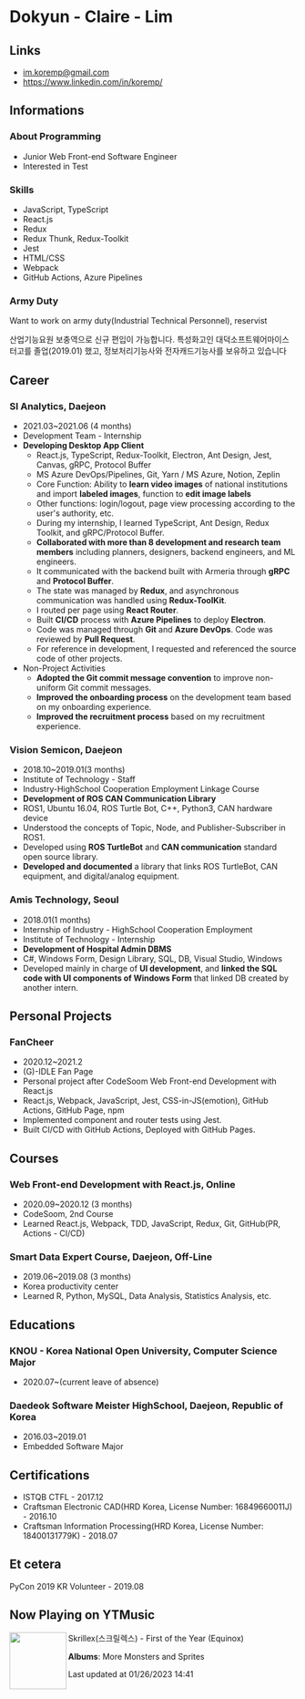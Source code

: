 # Dokyun - Claire -  Lim

## Links

* <im.koremp@gmail.com>
* <https://www.linkedin.com/in/koremp/>

## Informations

### About Programming

* Junior Web Front-end Software Engineer
* Interested in Test 

### Skills

* JavaScript, TypeScript
* React.js
* Redux
* Redux Thunk, Redux-Toolkit
* Jest
* HTML/CSS
* Webpack
* GitHub Actions, Azure Pipelines

### Army Duty

Want to work on army duty(Industrial Technical Personnel), reservist

산업기능요원 보충역으로 신규 편입이 가능합니다. 특성화고인 대덕소프트웨어마이스터고를 졸업(2019.01) 했고, 정보처리기능사와 전자캐드기능사를 보유하고 있습니다

## Career

### SI Analytics, Daejeon

* 2021.03~2021.06 (4 months)
* Development Team - Internship
* **Developing Desktop App Client**
  * React.js, TypeScript, Redux-Toolkit, Electron, Ant Design, Jest, Canvas, gRPC, Protocol Buffer
  * MS Azure DevOps/Pipelines, Git, Yarn / MS Azure, Notion, Zeplin
  * Core Function: Ability to **learn video images** of national institutions and import **labeled images**, function to **edit image labels**
  * Other functions: login/logout, page view processing according to the user's authority, etc.
  * During my internship, I learned TypeScript, Ant Design, Redux Toolkit, and gRPC/Protocol Buffer.
  * **Collaborated with more than 8 development and research team members** including planners, designers, backend engineers, and ML engineers.
  * It communicated with the backend built with Armeria through **gRPC** and **Protocol Buffer**.
  * The state was managed by **Redux**, and asynchronous communication was handled using **Redux-ToolKit**.
  * I routed per page using **React Router**.
  * Built **CI/CD** process with **Azure Pipelines** to deploy **Electron**.
  * Code was managed through **Git** and **Azure DevOps**. Code was reviewed by **Pull Request**.
  * For reference in development, I requested and referenced the source code of other projects.
* Non-Project Activities
  * **Adopted the Git commit message convention** to improve non-uniform Git commit messages.
  * **Improved the onboarding process** on the development team based on my onboarding experience.
  * **Improved the recruitment process** based on my recruitment experience.

### Vision Semicon, Daejeon

* 2018.10~2019.01(3 months)
* Institute of Technology - Staff
* Industry-HighSchool Cooperation Employment Linkage Course
* **Development of ROS CAN Communication Library**
* ROS1, Ubuntu 16.04, ROS Turtle Bot, C++, Python3, CAN hardware device
* Understood the concepts of Topic, Node, and Publisher-Subscriber in ROS1.
* Developed using **ROS TurtleBot** and **CAN communication** standard open source library.
* **Developed and documented** a library that links ROS TurtleBot, CAN equipment, and digital/analog equipment.

### Amis Technology, Seoul

* 2018.01(1 months)
* Internship of Industry - HighSchool Cooperation Employment
* Institute of Technology - Internship
* **Development of Hospital Admin DBMS**
* C#, Windows Form, Design Library, SQL, DB, Visual Studio, Windows
* Developed mainly in charge of **UI development**, and **linked the SQL code with UI components of Windows Form** that linked DB created by another intern.

## Personal Projects

### FanCheer

* 2020.12~2021.2
* (G)-IDLE Fan Page
* Personal project after CodeSoom Web Front-end Development with React.js
* React.js, Webpack, JavaScript, Jest, CSS-in-JS(emotion), GitHub Actions, GitHub Page, npm
* Implemented component and router tests using Jest.
* Built CI/CD with GitHub Actions, Deployed with GitHub Pages.


## Courses

### Web Front-end Development with React.js, Online

* 2020.09~2020.12 (3 months)
* CodeSoom, 2nd Course
* Learned React.js, Webpack, TDD, JavaScript, Redux, Git, GitHub(PR, Actions - CI/CD)

### Smart Data Expert Course, Daejeon, Off-Line

* 2019.06~2019.08 (3 months)
* Korea productivity center
* Learned R, Python, MySQL, Data Analysis, Statistics Analysis, etc.

## Educations

### KNOU - Korea National Open University, Computer Science Major
* 2020.07~(current leave of absence)

### Daedeok Software Meister HighSchool, Daejeon, Republic of Korea

* 2016.03~2019.01
* Embedded Software Major 

## Certifications

* ISTQB CTFL - 2017.12
* Craftsman Electronic CAD(HRD Korea, License Number: 16849660011J) - 2016.10
* Craftsman Information Processing(HRD Korea, License Number: 18400131779K) - 2018.07

## Et cetera

PyCon 2019 KR Volunteer - 2019.08


## Now Playing on YTMusic

[<img align="left" width="100" src="https://lh3.googleusercontent.com/ahW4VFuy-q1m_HXw23LvKU1NooL3AbT4lkSaBAImd1Wen3qrQKzqQkKVCe18wxJZQp8MliqXZlfFqlSI">](https://music.youtube.com/watch?v=YcJaYkamg5Y)

Skrillex(스크릴렉스) - First of the Year (Equinox)

**Albums**: More Monsters and Sprites

Last updated at 01/26/2023 14:41
